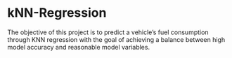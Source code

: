 # kNN-Regression
The objective of this project is to predict a vehicle’s fuel consumption through KNN regression with the goal of achieving a balance between high model accuracy and reasonable model variables.
